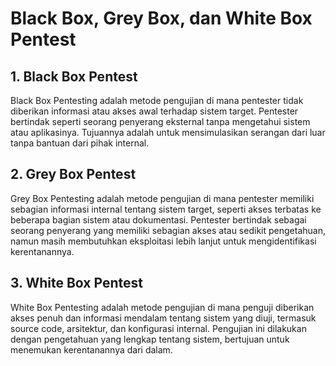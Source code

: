 # Black Box, Grey Box, dan White Box Pentest

## 1. Black Box Pentest
Black Box Pentesting adalah metode pengujian di mana pentester tidak diberikan informasi atau akses awal terhadap sistem target. Pentester bertindak seperti seorang penyerang eksternal tanpa mengetahui sistem atau aplikasinya. Tujuannya adalah untuk mensimulasikan serangan dari luar tanpa bantuan dari pihak internal.

## 2. Grey Box Pentest
Grey Box Pentesting adalah metode pengujian di mana pentester memiliki sebagian informasi internal tentang sistem target, seperti akses terbatas ke beberapa bagian sistem atau dokumentasi. Pentester bertindak sebagai seorang penyerang yang memiliki sebagian akses atau sedikit pengetahuan, namun masih membutuhkan eksploitasi lebih lanjut untuk mengidentifikasi kerentanannya.

## 3. White Box Pentest
White Box Pentesting adalah metode pengujian di mana penguji diberikan akses penuh dan informasi mendalam tentang sistem yang diuji, termasuk source code, arsitektur, dan konfigurasi internal. Pengujian ini dilakukan dengan pengetahuan yang lengkap tentang sistem, bertujuan untuk menemukan kerentanannya dari dalam.
